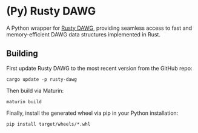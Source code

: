 # (Py) Rusty DAWG

A Python wrapper for [Rusty DAWG](https://github.com/viking-sudo-rm/rusty-dawg), providing seamless access to fast and memory-efficient DAWG data structures implemented in Rust.

## Building

First update Rusty DAWG to the most recent version from the GitHub repo:

```
cargo update -p rusty-dawg
```

Then build via Maturin:

```
maturin build
```

Finally, install the generated wheel via pip in your Python installation:

```
pip install target/wheels/*.whl
```